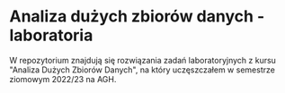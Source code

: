 # Analiza dużych zbiorów danych - laboratoria

W repozytorium znajdują się rozwiązania zadań laboratoryjnych z kursu "Analiza Dużych Zbiorów Danych", na który uczęszczałem w semestrze ziomowym 2022/23 na AGH.
